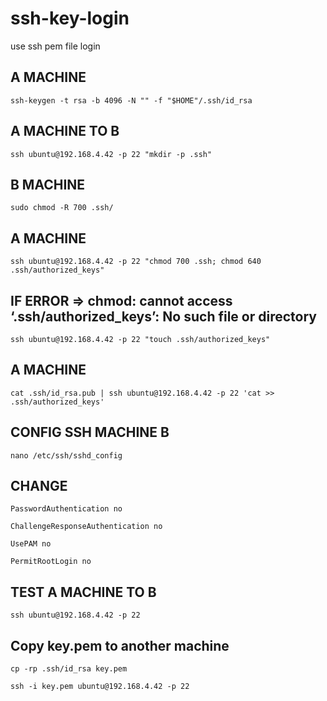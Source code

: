 # ssh-key-login
use ssh pem file login


## A MACHINE

```
ssh-keygen -t rsa -b 4096 -N "" -f "$HOME"/.ssh/id_rsa
```
## A MACHINE TO B 

```
ssh ubuntu@192.168.4.42 -p 22 "mkdir -p .ssh"
```

## B MACHINE

```
sudo chmod -R 700 .ssh/
```

## A MACHINE

```
ssh ubuntu@192.168.4.42 -p 22 "chmod 700 .ssh; chmod 640 .ssh/authorized_keys"
```

## IF ERROR => chmod: cannot access ‘.ssh/authorized_keys’: No such file or directory

```
ssh ubuntu@192.168.4.42 -p 22 "touch .ssh/authorized_keys"
```

## A MACHINE

```
cat .ssh/id_rsa.pub | ssh ubuntu@192.168.4.42 -p 22 'cat >> .ssh/authorized_keys'
```

## CONFIG SSH  MACHINE  B

```
nano /etc/ssh/sshd_config
```

## CHANGE

```
PasswordAuthentication no

ChallengeResponseAuthentication no

UsePAM no

PermitRootLogin no
```

## TEST A MACHINE TO B

```
ssh ubuntu@192.168.4.42 -p 22
```

## Copy key.pem to another machine

```
cp -rp .ssh/id_rsa key.pem

ssh -i key.pem ubuntu@192.168.4.42 -p 22
```
